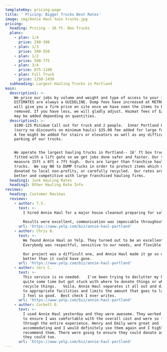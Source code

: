 ```yaml
---
templateKey: pricing-page
title: ' Pricing: Bigger Trucks Best Rates'
image: img/Annie Haul twin trucks.jpg
pricing:
  heading: Pricing - 16 ft. Box Trucks
  plans:
    - plan: 1/4
      price: 290-390
    - plan: 1/3
      price: 390-550
    - plan: 1/2
      price: 590-775
    - plan: 3/4
      price: 875-1100
    - plan: Full Truck
      price: 1250-1450
  subheading: Largest Hauling Trucks in Portland
main:
  description1: >-
    We price our jobs by volume and weight and type of access to your items. Our
    ESTIMATES are always a GUIDELINE. Dump fees have increased at METRO.  We
    will give you a firm price on site once we have seen the items to be
    removed. If you have less, we will gladly adjust. Hazmat fees of $25 or more
    may be added depending on quantities.
  description2: >-
    $100-125 Minimum Call out for truck and 2 people.  Inner Portland Only
    (sorry no discounts on minimum hauls) $35.00 fee added for large furniture.
    A fee might be added for stairs or elevators as well as any difficult
    parking of our trucks.


    We operate the largest hauling trucks in Portland-- 16' ft box trucks,
    fitted with a lift gate so we get jobs done safer and faster. Our trucks
    measure 15ft x 8ft x 7ft high.  Ours are larger than franchise hauling DUMP
    trucks.  We say NO to DUMP trucks in order to protect items which may be
    donated to local non-profits, or carefully recycled.  Our rates are still
    better and competitive with large franchised hauling firms.
  heading1: Junk Hauling Rates
  heading2: Other Hauling Rate Info
reviews:
  heading: Customer Reviews
  reviews:
    - author: T.S.
      text: >-
        I hired Annie Haul for a major house cleanout preparing for sale in a very difficult situation. It was a very big job, filling one huge truck with donatable items and another with junk and trash. It was also a delicate and complex emotional situation with the owner, which Kate and her crew handled compassionately and competently.
        
        Results were excellent, communication was impeccable throughout and price was competitive or better, especially given how much work was required to gather items from througout the house so they could be donated rather than go to the landfill. I could not have hoped for a better result from the cleanout and would absolutely hire Annie Haul again.
      url: 'https://www.yelp.com/biz/annie-haul-portland'
    - author: Chris B.
      text: >-
        We found Annie Haul on Yelp. They turned out to be an excellent choice!
        Everybody was respectful, sensitive to our needs, and flexible.

        Our project was a difficult one, and Annie Haul made it go so much
        better than it could have gone.
      url: 'https://www.yelp.com/biz/annie-haul-portland'
    - author: Jeri C.
      text: >-
        This service is so needed.   I've been trying to declutter my house for
        quite some time but got stuck with where to donate things or where to
        recycle things.   Voila, Annie Haul separates it all out and distributes
        to appropriate facilities and limits the amount that goes to landfill.  
        I feel so good.  Best check I ever writes.
      url: 'https://www.yelp.com/biz/annie-haul-portland'
    - author: Corbett O.
      text: >-
        I used Annie Haul yesterday and they were awesome. They worked with me
        to ensure I was comfortable with the overall cost and were so friendly
        through the entire experience. Henry and Emily were great and
        accommodating and I would definitely use them again and I highly
        recommend them. There were going to ensure they could donate as much as
        they could too.
      url: 'https://www.yelp.com/biz/annie-haul-portland'
---
```


